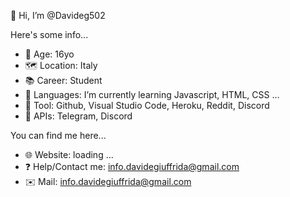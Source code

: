 👋 Hi, I’m @Davideg502

Here's some info...

- 📆 Age: 16yo 
- 🗺 Location: Italy 
- 📚 Career: Student 
- 🌱 Languages: I’m currently learning Javascript, HTML, CSS ... 
- 🧰 Tool: Github, Visual Studio Code, Heroku, Reddit, Discord 
- 🎈 APIs: Telegram, Discord

You can find me here... 

- 🌐 Website: loading ... 
- ❓ Help/Contact me: info.davidegiuffrida@gmail.com 
- ✉️ Mail: info.davidegiuffrida@gmail.com

